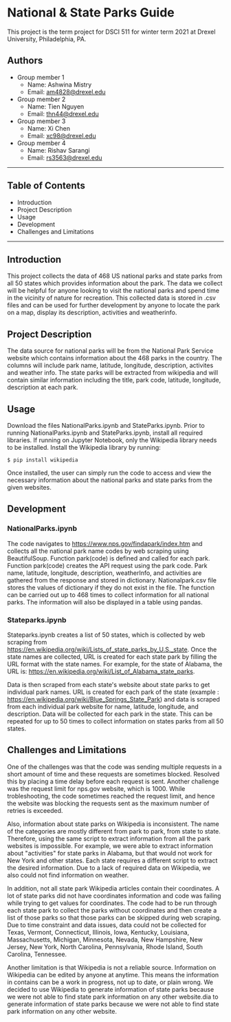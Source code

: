 # National & State Parks Guide

This project is the term project for DSCI 511 for winter term 2021 at Drexel University, Philadelphia, PA.

## Authors

- Group member 1
    - Name: Ashwina Mistry
    - Email: am4828@drexel.edu
- Group member 2
    - Name: Tien Nguyen
    - Email: thn44@drexel.edu
- Group member 3
    - Name: Xi Chen
    - Email: xc98@drexel.edu
- Group member 4
    - Name: Rishav Sarangi
    - Email: rs3563@drexel.edu

---

## Table of Contents

- Introduction
- Project Description
- Usage
- Development
- Challenges and Limitations

---

## Introduction

This project collects the data of 468 US national parks and state parks from all 50 states which provides information about the park. The data we collect will be helpful for anyone looking to visit the national parks and spend time in the vicinity of nature for recreation. This collected data is stored in .csv files and can be used for further development by anyone to locate the park on a map, display its description, activities and weatherinfo. 

## Project Description

The data source for national parks will be from the National Park Service website which contains information about the 468 parks in the country. The columns will include park name, latitude, longitude, description, activites and weather info. The state parks will be extracted from wikipedia and will contain similar information including the title, park code, latitude, longitude, description at each park. 

## Usage

Download the files NationalParks.ipynb and StateParks.ipynb. Prior to running NationalParks.ipynb and StateParks.ipynb, install all required libraries. If running on Jupyter Notebook, only the Wikipedia library needs to be installed. Install the Wikipedia library by running:

    $ pip install wikipedia

Once installed, the user can simply run the code to access and view the necessary information about the national parks and state parks from the given websites.  

## Development
### NationalParks.ipynb 

The code navigates to https://www.nps.gov/findapark/index.htm and collects all the national park name codes by web scraping using BeautifulSoup. Function park(code) is defined and called for each park. Function park(code) creates the API request using the park code. Park name, latitude, longitude, description, weatherInfo, and activities are gathered from the response and stored in dictionary. Nationalpark.csv file stores the values of dictionary if they do not exist in the file. The function can be carried out up to 468 times to collect information for all national parks. The information will also be displayed in a table using pandas. 

### Stateparks.ipynb 

Stateparks.ipynb creates a list of 50 states, which is collected by web scraping from https://en.wikipedia.org/wiki/Lists_of_state_parks_by_U.S._state. Once the state names are collected, URL is created for each state park by filling the URL format with the state names. For example, for the state of Alabama, the URL is: https://en.wikipedia.org/wiki/List_of_Alabama_state_parks.  

Data is then scraped from each state's website about state parks to get individual park names. URL is created for each park of the state (example : https://en.wikipedia.org/wiki/Blue_Springs_State_Park) and data is scraped from each individual park website for name, latitude, longitude, and description. Data will be collected for each park in the state. This can be repeated for up to 50 times to collect information on states parks from all 50 states.

## Challenges and Limitations

One of the challenges was that the code was sending multiple requests in a short amount of time and these requests are sometimes blocked. Resolved this by placing a time delay before each request is sent. Another challenge was the request limit for nps.gov website, which is 1000. While trobleshooting, the code sometimes reached the request limit, and hence the website was blocking the requests sent as the maximum number of retries is exceeded.

Also, information about state parks on Wikipedia is inconsistent. The name of the categories are mostly different from park to park, from state to state. Therefore, using the same script to extract information from all the park websites is impossible. For example, we were able to extract information about "activities" for state parks in Alabama, but that would not work for New York and other states. Each state requires a different script to extract the desired information. Due to a lack of required data on Wikipedia, we also could not find information on weather. 

In addition, not all state park Wikipedia articles contain their coordinates. A lot of state parks did not have coordinates information and code was failing while trying to get values for coordinates. The code had to be run through each state park to collect the parks without coordinates and then create a list of those parks so that those parks can be skipped during web scraping. Due to time constraint and data issues, data could not be collected for Texas, Vermont, Connecticut, Illinois, Iowa, Kentucky, Louisiana, Massachusetts, Michigan, Minnesota, Nevada, New Hampshire, New Jersey, New York, North Carolina, Pennsylvania, Rhode Island, South Carolina, Tennessee.

Another limitation is that Wikipedia is not a reliable source. Information on Wikipedia can be edited by anyone at anytime. This means the information in contains can be a work in progress, not up to date, or plain wrong. We decided to use Wikipedia to generate information of state parks because we were not able to find state park information on any other website.dia to generate information of state parks because we were not able to find state park information on any other website.